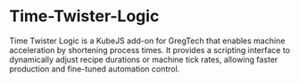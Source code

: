 # Time-Twister-Logic
Time Twister Logic is a KubeJS add-on for GregTech that enables machine acceleration by shortening process times. It provides a scripting interface to dynamically adjust recipe durations or machine tick rates, allowing faster production and fine-tuned automation control.
